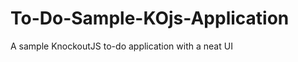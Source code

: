 To-Do-Sample-KOjs-Application
=============================

A sample KnockoutJS to-do application with a neat UI